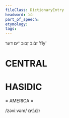 ```yaml
---
fileClass: DictionaryEntry
headword: זבֿובֿ
part_of_speech: 
etymology: 
tags: 
---
```

זבֿובֿ
זְבוּב
־ים
דער
'fly'

CENTRAL
========

HASIDIC
=======
= AMERICA = 

/zəviːvəm/ זבֿובֿים
